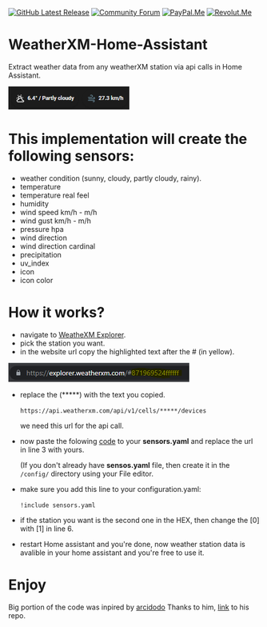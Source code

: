 [![GitHub Latest Release][releases_shield]][latest_release]
[![Community Forum][community_forum_shield]][community_forum]<!-- anashost_support_badges_start -->
[![PayPal.Me][paypal_me_shield]][paypal_me]
[![Revolut.Me][revolut_me_shield]][revolut_me]
<!-- anashost_support_badges_end -->

# WeatherXM-Home-Assistant
Extract weather data from any weatherXM station via api calls in Home Assistant.

![Alt text](imgs/ha-img1.png "link")

# This implementation will create the following sensors:
* weather condition (sunny, cloudy, partly cloudy, rainy).
* temperature
* temperature real feel
* humidity
* wind speed km/h - m/h
* wind gust km/h - m/h
* pressure hpa
* wind direction
* wind direction cardinal
* precipitation
* uv_index
* icon 
* icon color

# How it works?
* navigate to [WeatheXM Explorer](https://explorer.weatherxm.com/).
* pick the station you want.
* in the website url copy the highlighted text after the # (in yellow).

![Alt text](imgs/link.png "link")

* replace the (*****) with the text you copied.

  `https://api.weatherxm.com/api/v1/cells/*****/devices`

  we need this url for the api call.
* now paste the folowing [code](sensors.yaml) to your **sensors.yaml** and replace the url in line 3 with yours.
  
  (If you don't already have **sensos.yaml** file, then create it in the `/config/` directory using your File editor.
* make sure you add this line to your configuration.yaml:

  `!include sensors.yaml`
* if the station you want is the second one in the HEX, then change the [0] with [1] in line 6.
* restart Home assistant and you're done, now weather station data is avalible in your home assistant and you're free to use it.

# Enjoy

Big portion of the code was inpired by [arcidodo](https://github.com/arcidodo) Thanks to him, [link](https://github.com/arcidodo/WeatherXM-Home-Assistant) to his repo.

[latest_release]: https://github.com/Anashost/WeatherXM-Home-Assistant/releases/latest

[releases_shield]: https://img.shields.io/github/release/Anashost/WeatherXM-Home-Assistant.svg?style=popout

[releases]: https://github.com/Anashost/WeatherXM-Home-Assistant/releases

[community_forum_shield]: https://img.shields.io/static/v1.svg?label=%20&message=Forum&style=popout&color=41bdf5&logo=HomeAssistant&logoColor=white

[community_forum]: https://community.home-assistant.io/t/weatherxm-integration-in-home-assistant/521667

[paypal_me_shield]: https://img.shields.io/static/v1.svg?label=%20&message=PayPal.Me&logo=paypal

[paypal_me]: https://www.paypal.me/anashost

[revolut_me_shield]: https://img.shields.io/static/v1.svg?label=%20&message=Revolut&logo=revolut

[revolut_me]: https://revolut.me/anas4e
